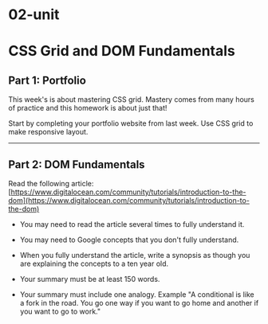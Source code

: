 # 02-unit

# CSS Grid and DOM Fundamentals


## Part 1: Portfolio

This week's is about mastering CSS grid. Mastery comes from many hours of practice and this homework is about just that! 

Start by completing your portfolio website from last week. Use CSS grid to make responsive layout.


  ---
  

  ## Part 2: DOM Fundamentals

  Read the following article: [https://www.digitalocean.com/community/tutorials/introduction-to-the-dom](https://www.digitalocean.com/community/tutorials/introduction-to-the-dom)

  * You may need to read the article several times to fully understand it. 

  * You may need to Google concepts that you don't fully understand. 

  * When you fully understand the article, write a synopsis as though you are explaining the concepts to a ten year old. 

  * Your summary must be at least 150 words.
  
  * Your summary must include one analogy. Example "A conditional is like a fork in the road. You go one way if you want to go home and another if you want to go to work."
